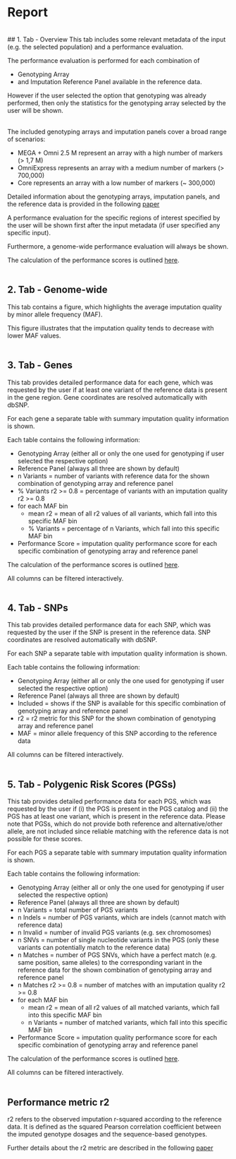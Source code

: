 # Report

<br>
## 1. Tab - Overview
This tab includes some relevant metadata of the input (e.g. the selected population) and a performance evaluation.

The performance evaluation is performed for each combination of

- Genotyping Array
- and Imputation Reference Panel
available in the reference data.

However if the user selected the option that genotyping was already performed, then only the statistics for the genotyping array selected by the user will be shown.

<br>
The included genotyping arrays and imputation panels cover a broad range of scenarios:

- MEGA + Omni 2.5 M represent an array with a high number of markers (> 1,7 M)
- OmniExpress represents an array with a medium number of markers (> 700,000)
- Core represents an array with a low number of markers (~ 300,000)

Detailed information about the genotyping arrays, imputation panels, and the reference data is provided in the following [paper](https://doi.org/10.1016/j.ajhg.2022.07.012)

A performance evaluation for the specific regions of interest specified by the user will be shown first after the input metadata (if user specified any specific input).

Furthermore, a genome-wide performance evaluation will always be shown.

The calculation of the performance scores is outlined [here](./performance-score.md).
<br>
<br>

## 2. Tab - Genome-wide

This tab contains a figure, which highlights the average imputation quality by minor allele frequency (MAF).

This figure illustrates that the imputation quality tends to decrease with lower MAF values.
<br>
<br>

## 3. Tab - Genes

This tab provides detailed performance data for each gene, which was requested by the user if at least one variant of the reference data is present in the gene region.
Gene coordinates are resolved automatically with dbSNP.

For each gene a separate table with summary imputation quality information is shown.

Each table contains the following information:

- Genotyping Array (either all or only the one used for genotyping if user selected the respective option)
- Reference Panel (always all three are shown by default)
- n Variants = number of variants with reference data for the shown combination of genotyping array and reference panel
- % Variants r2 >= 0.8 = percentage of variants with an imputation quality r2 >= 0.8
- for each MAF bin
    - mean r2 = mean of all r2 values of all variants, which fall into this specific MAF bin
    - % Variants = percentage of n Variants, which fall into this specific MAF bin
- Performance Score = imputation quality performance score for each specific combination of genotyping array and reference panel

The calculation of the performance scores is outlined [here](./performance-score.md).

All columns can be filtered interactively.
<br>
<br>

## 4. Tab - SNPs

This tab provides detailed performance data for each SNP, which was requested by the user if the SNP is present in the reference data.
SNP coordinates are resolved automatically with dbSNP.

For each SNP a separate table with imputation quality information is shown.

Each table contains the following information:

- Genotyping Array (either all or only the one used for genotyping if user selected the respective option)
- Reference Panel (always all three are shown by default)
- Included = shows if the SNP is available for this specific combination of genotyping array and reference panel
- r2 = r2 metric for this SNP for the shown combination of genotyping array and reference panel
- MAF = minor allele frequency of this SNP according to the reference data

All columns can be filtered interactively.
<br>
<br>

## 5. Tab - Polygenic Risk Scores (PGSs)

This tab provides detailed performance data for each PGS, which was requested by the user if (i) the PGS is present in the PGS catalog and (ii) the PGS has at least one variant, which is present in the reference data.
Please note that PGSs, which do not provide both reference and alternative/other allele, are not included since reliable matching with the reference data is not possible for these scores.

For each PGS a separate table with summary imputation quality information is shown.

Each table contains the following information:

- Genotyping Array (either all or only the one used for genotyping if user selected the respective option)
- Reference Panel (always all three are shown by default)
- n Variants = total number of PGS variants
- n Indels = number of PGS variants, which are indels (cannot match with reference data)
- n Invalid = number of invalid PGS variants (e.g. sex chromosomes)
- n SNVs = number of single nucleotide variants in the PGS (only these variants can potentially match to the reference data)
- n Matches = number of PGS SNVs, which have a perfect match (e.g. same position, same alleles) to the corresponding variant in the reference data for the shown combination of genotyping array and reference panel
- n Matches r2 >= 0.8 = number of matches with an imputation quality r2 >= 0.8
- for each MAF bin
    - mean r2 = mean of all r2 values of all matched variants, which fall into this specific MAF bin
    - n Variants = number of matched variants, which fall into this specific MAF bin
- Performance Score = imputation quality performance score for each specific combination of genotyping array and reference panel

The calculation of the performance scores is outlined [here](./performance-score.md).

All columns can be filtered interactively.
<br>
<br>

## Performance metric r2
r2 refers to the observed imputation r-squared according to the reference data.
It is defined as the squared Pearson correlation coefficient between the imputed genotype dosages and the sequence-based genotypes.

Further details about the r2 metric are described in the following [paper](https://doi.org/10.1016/j.ajhg.2022.07.012)
<br>
<br>







